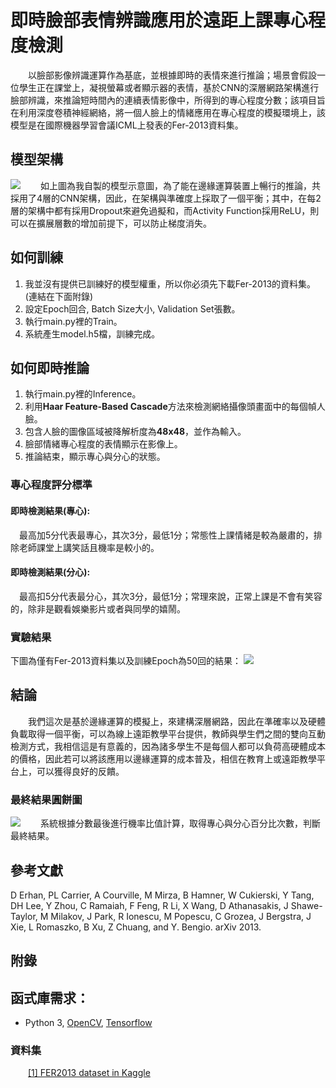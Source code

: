 # 即時臉部表情辨識應用於遠距上課專心程度檢測
&emsp;&emsp;以臉部影像辨識運算作為基底，並根據即時的表情來進行推論；場景會假設一位學生正在課堂上，凝視螢幕或者顯示器的表情，基於CNN的深層網路架構進行臉部辨識，來推論短時間內的連續表情影像中，所得到的專心程度分數；該項目旨在利用深度卷積神經網絡，將一個人臉上的情緒應用在專心程度的模擬環境上，該模型是在國際機器學習會議ICML上發表的Fer-2013資料集。
## 模型架構
![](https://i.imgur.com/vKE6NIA.png)
&emsp;&emsp;如上圖為我自製的模型示意圖，為了能在邊緣運算裝置上暢行的推論，共採用了4層的CNN架構，因此，在架構與準確度上採取了一個平衡；其中，在每2層的架構中都有採用Dropout來避免過擬和，而Activity Function採用ReLU，則可以在擴展層數的增加前提下，可以防止梯度消失。
## 如何訓練
1. 我並沒有提供已訓練好的模型權重，所以你必須先下載Fer-2013的資料集。(連結在下面附錄)
2. 設定Epoch回合, Batch Size大小, Validation Set張數。
3. 執行main.py裡的Train。
4. 系統產生model.h5檔，訓練完成。
## 如何即時推論
1. 執行main.py裡的Inference。
2. 利用**Haar Feature-Based Cascade**方法來檢測網絡攝像頭畫面中的每個幀人臉。
3. 包含人臉的圖像區域被降解析度為**48x48**，並作為輸入。
4. 臉部情緒專心程度的表情顯示在影像上。
5. 推論結束，顯示專心與分心的狀態。
### 專心程度評分標準
#### 即時檢測結果(專心): 
&emsp;最高加5分代表最專心，其次3分，最低1分；常態性上課情緒是較為嚴肅的，排除老師課堂上講笑話且機率是較小的。
#### 即時檢測結果(分心): 
&emsp;最高扣5分代表最分心，其次3分，最低1分；常理來說，正常上課是不會有笑容的，除非是觀看娛樂影片或者與同學的嬉鬧。
### 實驗結果
下圖為僅有Fer-2013資料集以及訓練Epoch為50回的結果：
![](https://i.imgur.com/yi7mxYh.png)
## 結論
&emsp;&emsp;我們這次是基於邊緣運算的模擬上，來建構深層網路，因此在準確率以及硬體負載取得一個平衡，可以為線上遠距教學平台提供，教師與學生們之間的雙向互動檢測方式，我相信這是有意義的，因為諸多學生不是每個人都可以負荷高硬體成本的價格，因此若可以將該應用以邊緣運算的成本普及，相信在教育上或遠距教學平台上，可以獲得良好的反饋。
### 最終結果圓餅圖
![](https://i.imgur.com/ZLU6e3y.png)
&emsp;&emsp;系統根據分數最後進行機率比值計算，取得專心與分心百分比次數，判斷最終結果。
## 參考文獻
D Erhan, PL Carrier, A Courville, M Mirza, B Hamner, W Cukierski, Y Tang, DH Lee, Y Zhou, C Ramaiah, F Feng, R Li, X Wang, D Athanasakis, J Shawe-Taylor, M Milakov, J Park, R Ionescu, M Popescu, C Grozea, J Bergstra, J Xie, L Romaszko, B Xu, Z Chuang, and Y. Bengio. arXiv 2013.
## 附錄
## 函式庫需求：
* Python 3, [OpenCV](https://opencv.org/), [Tensorflow](https://www.tensorflow.org/)
### 資料集
&emsp;&emsp;[[1] FER2013 dataset in Kaggle](https://www.kaggle.com/deadskull7/fer2013)
